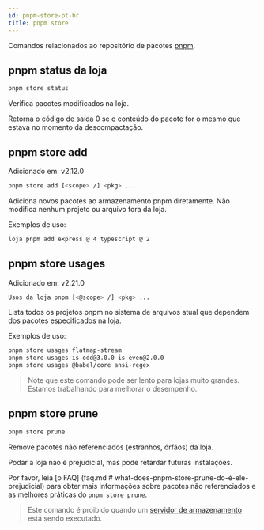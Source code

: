 ```yaml
---
id: pnpm-store-pt-br
title: pnpm store
---
```


Comandos relacionados ao repositório de pacotes [pnpm](about-the-package-store.md).

## pnpm status da loja

```sh
pnpm store status
```

Verifica pacotes modificados na loja.

Retorna o código de saída 0 se o conteúdo do pacote for o mesmo que estava no momento da descompactação.

## pnpm store add

Adicionado em: v2.12.0

```sh
pnpm store add [<scope> /] <pkg> ...
```

Adiciona novos pacotes ao armazenamento pnpm diretamente.
Não modifica nenhum projeto ou arquivo fora da loja.

Exemplos de uso:

```sh
loja pnpm add express @ 4 typescript @ 2
```

## pnpm store usages

Adicionado em: v2.21.0

```sh
Usos da loja pnpm [<@scope> /] <pkg> ...
```

Lista todos os projetos pnpm no sistema de arquivos atual que dependem dos pacotes especificados na loja.

Exemplos de uso:

```sh
pnpm store usages flatmap-stream
pnpm store usages is-odd@3.0.0 is-even@2.0.0
pnpm store usages @babel/core ansi-regex
```

> Note que este comando pode ser lento para lojas muito grandes.
> Estamos trabalhando para melhorar o desempenho.

## pnpm store prune

```sh
pnpm store prune
```

Remove pacotes não referenciados (estranhos, órfãos) da loja.

Podar a loja não é prejudicial, mas pode retardar futuras instalações.

Por favor, leia [o FAQ] (faq.md # what-does-pnpm-store-prune-do-é-ele-prejudicial) para obter mais informações sobre pacotes não referenciados e as melhores práticas do `pnpm store prune`.

> Este comando é proibido quando um [servidor de armazenamento](pnpm-server.md) está sendo executado.
